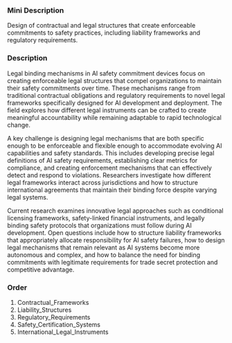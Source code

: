 ### Mini Description

Design of contractual and legal structures that create enforceable commitments to safety practices, including liability frameworks and regulatory requirements.

### Description

Legal binding mechanisms in AI safety commitment devices focus on creating enforceable legal structures that compel organizations to maintain their safety commitments over time. These mechanisms range from traditional contractual obligations and regulatory requirements to novel legal frameworks specifically designed for AI development and deployment. The field explores how different legal instruments can be crafted to create meaningful accountability while remaining adaptable to rapid technological change.

A key challenge is designing legal mechanisms that are both specific enough to be enforceable and flexible enough to accommodate evolving AI capabilities and safety standards. This includes developing precise legal definitions of AI safety requirements, establishing clear metrics for compliance, and creating enforcement mechanisms that can effectively detect and respond to violations. Researchers investigate how different legal frameworks interact across jurisdictions and how to structure international agreements that maintain their binding force despite varying legal systems.

Current research examines innovative legal approaches such as conditional licensing frameworks, safety-linked financial instruments, and legally binding safety protocols that organizations must follow during AI development. Open questions include how to structure liability frameworks that appropriately allocate responsibility for AI safety failures, how to design legal mechanisms that remain relevant as AI systems become more autonomous and complex, and how to balance the need for binding commitments with legitimate requirements for trade secret protection and competitive advantage.

### Order

1. Contractual_Frameworks
2. Liability_Structures
3. Regulatory_Requirements
4. Safety_Certification_Systems
5. International_Legal_Instruments
